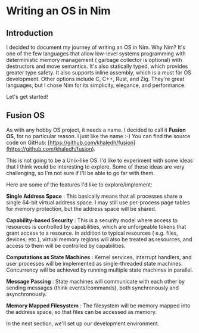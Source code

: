 # Writing an OS in Nim

## Introduction

I decided to document my journey of writing an OS in Nim. Why Nim? It's one of the few
languages that allow low-level systems programming with deterministic memory management (
garbage collector is optional) with destructors and move semantics. It's also statically
typed, which provides greater type safety. It also supports inline assembly, which is a
must for OS development. Other options include C, C++, Rust, and Zig. They're great
languages, but I chose Nim for its simplicity, elegance, and performance.

Let's get started!

## Fusion OS

As with any hobby OS project, it needs a name. I decided to call it **Fusion OS**, for no
particular reason. I just like the name :-) You can find the source code on
GitHub: [https://github.com/khaledh/fusion](https://github.com/khaledh/fusion).

This is not going to be a Unix-like OS. I'd like to experiment with some ideas that I
think would be interesting to explore. Some of these ideas are very challenging, so I'm
not sure if I'll be able to go far with them.

Here are some of the features I'd like to explore/implement:

**Single Address Space**
: This basically means that all processes share a single 64-bit virtual address space. I
may still use per-process page tables for memory protection, but the address space will be
shared.

**Capability-based Security**
: This is a security model where access to resources is controlled by capabilities, which
are unforgeable tokens that grant access to a resource. In addition to typical resources (
e.g. files, devices, etc.), virtual memory regions will also be treated as resources, and
access to them will be controlled by capabilities.

**Computations as State Machines**
: Kernel services, interrupt handlers, and user processes will be implemented as
single-threaded state machines. Concurrency will be achieved by running multiple state
machines in parallel.

**Message Passing**
: State machines will communicate with each other by sending messages (think
events/commands), both synchronously and asynchronously.

**Memory Mapped Filesystem**
: The filesystem will be memory mapped into the address space, so that files can be
accessed as memory.

In the next section, we'll set up our development environment.
